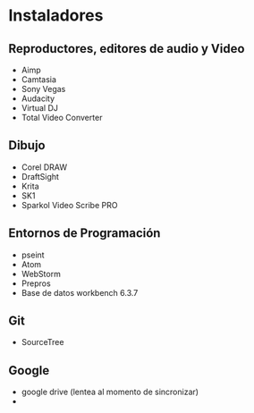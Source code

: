 # Instaladores

## Reproductores, editores de audio y Video

* Aimp
* Camtasia
* Sony Vegas
* Audacity
* Virtual DJ
* Total Video Converter

## Dibujo

* Corel DRAW
* DraftSight
* Krita
* SK1
* Sparkol Video Scribe PRO


## Entornos de Programación

* pseint
* Atom
* WebStorm
* Prepros
* Base de datos workbench 6.3.7

## Git

* SourceTree

## Google

* google drive (lentea al momento de sincronizar)
* 
 


